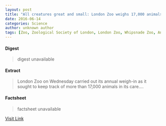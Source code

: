 ```yaml
---
layout: post
title: "All creatures great and small: London Zoo weighs 17,000 animals"
date: 2016-06-14
categories: Science
author: unknown author
tags: [Zoo, Zoological Society of London, London Zoo, Whipsnade Zoo, Animals, Organisms]
---
```



#### Digest
>digest unavailable

#### Extract
>London Zoo on Wednesday carried out its annual weigh-in as it sought to keep track of more than 17,000 animals in its care....

#### Factsheet
>factsheet unavailable

[Visit Link](http://phys.org/news/2015-08-creatures-great-small-london-zoo.html)


